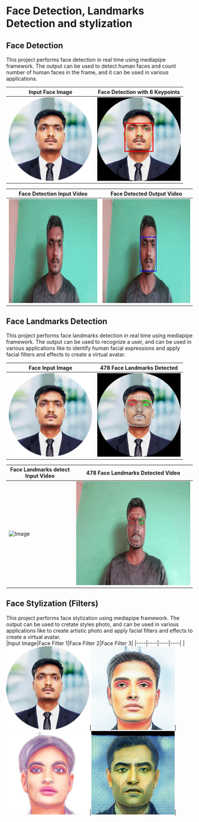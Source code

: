 # Face Detection, Landmarks Detection and stylization

## Face Detection
This project performs face detection in real time using mediapipe framework. The output can be used to detect human faces and count number of human faces in the frame, and it can be used in various applications.
</br>


|Input Face Image|Face Detection with 6 Keypoints|
|----|----|
|<img src="Face_Recognition/Face_Landmarks_Detection/SahilProfilePic.png" alt="Image" height="225"/>|<img src="Face_Recognition/Face_Detection/SahilKumarPic_Outout.png" alt="Image" height="225"/>|

|Face Detection Input Video|Face Detected Output Video|
|----|----|
|<img src="Face_Recognition/Face_Detection/face_detection_input.gif" alt="Image" height="280"/> | <img src="Face_Recognition/Face_Detection/face_detection_output.gif" alt="Image" height="280"/>|


## Face Landmarks Detection
This project performs face landmarks detection in real time using mediapipe framework. The output can be used to recognize a user, and can be used in various applications like to identify human facial expressions and apply facial filters and effects to create a virtual avatar.

|Face Input Image|478 Face Landmarks Detected|
|----|----|
|<img src="Face_Recognition/Face_Landmarks_Detection/SahilProfilePic.png" alt="Image" height="225"/>|<img src="Face_Recognition/Face_Landmarks_Detection/FaceMeshOutput.png" alt="Image" height="225"/>|

|Face Landmarks detect Input Video|478 Face Landmarks Detected Video|
|----|----|
|<img src="Face_Recognition/Face_Landmarks_Detection/face_landmarks_detection_input.gif" alt="Image" height="280"/>|<img src="Face_Recognition/Face_Landmarks_Detection/face_landmarks_detection_output.gif" alt="Image" height="280"/>|



## Face Stylization (Filters)
This project performs face stylization using mediapipe framework. The output can be used to cretate styles photo, and can be used in various applications like to create artistic photo and apply facial filters and effects to create a virtual avatar.
</br>
|Input Image|Face Filter 1|Face Filter 2|Face Filter 3|
|----|----|----|----|
|<img src="Face_Recognition/Face_Landmarks_Detection/SahilProfilePic.png" alt="Image" height="225"/>|<img src="Face_Recognition/Face_Stylization/filter_1_output.png" alt="Image" height="225"/>|<img src="Face_Recognition/Face_Stylization/filter_2_output.png" alt="Image" height="225"/>|<img src="Face_Recognition/Face_Stylization/filter_3_output.png" alt="Image" height="225"/>|


